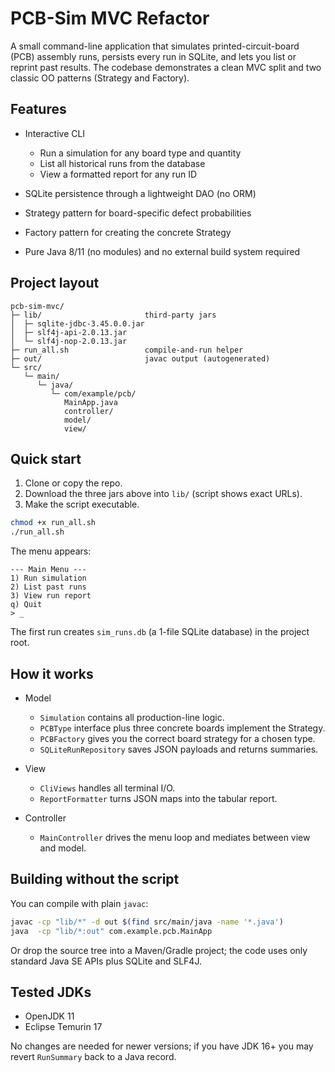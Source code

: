 # PCB-Sim MVC Refactor

A small command-line application that simulates printed-circuit-board (PCB) assembly runs, persists every run in SQLite, and lets you list or reprint past results.
The codebase demonstrates a clean MVC split and two classic OO patterns (Strategy and Factory).

## Features

* Interactive CLI

  * Run a simulation for any board type and quantity
  * List all historical runs from the database
  * View a formatted report for any run ID
* SQLite persistence through a lightweight DAO (no ORM)
* Strategy pattern for board-specific defect probabilities
* Factory pattern for creating the concrete Strategy
* Pure Java 8/11 (no modules) and no external build system required

## Project layout

```
pcb-sim-mvc/
├─ lib/                       third-party jars
│  ├─ sqlite-jdbc-3.45.0.0.jar
│  ├─ slf4j-api-2.0.13.jar
│  └─ slf4j-nop-2.0.13.jar
├─ run_all.sh                 compile-and-run helper
├─ out/                       javac output (autogenerated)
└─ src/
   └─ main/
      └─ java/
         └─ com/example/pcb/
            MainApp.java
            controller/
            model/
            view/
```

## Quick start

1. Clone or copy the repo.
2. Download the three jars above into `lib/` (script shows exact URLs).
3. Make the script executable.

```bash
chmod +x run_all.sh
./run_all.sh
```

The menu appears:

```
--- Main Menu ---
1) Run simulation
2) List past runs
3) View run report
q) Quit
> _
```

The first run creates `sim_runs.db` (a 1-file SQLite database) in the project root.

## How it works

* Model

  * `Simulation` contains all production-line logic.
  * `PCBType` interface plus three concrete boards implement the Strategy.
  * `PCBFactory` gives you the correct board strategy for a chosen type.
  * `SQLiteRunRepository` saves JSON payloads and returns summaries.

* View

  * `CliViews` handles all terminal I/O.
  * `ReportFormatter` turns JSON maps into the tabular report.

* Controller

  * `MainController` drives the menu loop and mediates between view and model.

## Building without the script

You can compile with plain `javac`:

```bash
javac -cp "lib/*" -d out $(find src/main/java -name '*.java')
java  -cp "lib/*:out" com.example.pcb.MainApp
```

Or drop the source tree into a Maven/Gradle project; the code uses only standard Java SE APIs plus SQLite and SLF4J.

## Tested JDKs

* OpenJDK 11
* Eclipse Temurin 17

No changes are needed for newer versions; if you have JDK 16+ you may revert `RunSummary` back to a Java record.